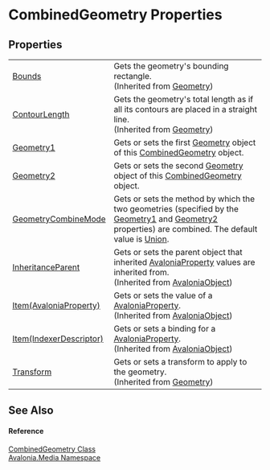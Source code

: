 # CombinedGeometry Properties




## Properties
<table>
<tr>
<td><a href="P_Avalonia_Media_Geometry_Bounds">Bounds</a></td>
<td>Gets the geometry's bounding rectangle.<br />(Inherited from <a href="T_Avalonia_Media_Geometry">Geometry</a>)</td>
</tr>
<tr>
<td><a href="P_Avalonia_Media_Geometry_ContourLength">ContourLength</a></td>
<td>Gets the geometry's total length as if all its contours are placed in a straight line.<br />(Inherited from <a href="T_Avalonia_Media_Geometry">Geometry</a>)</td>
</tr>
<tr>
<td><a href="P_Avalonia_Media_CombinedGeometry_Geometry1">Geometry1</a></td>
<td>Gets or sets the first <a href="T_Avalonia_Media_Geometry">Geometry</a> object of this <a href="T_Avalonia_Media_CombinedGeometry">CombinedGeometry</a> object.</td>
</tr>
<tr>
<td><a href="P_Avalonia_Media_CombinedGeometry_Geometry2">Geometry2</a></td>
<td>Gets or sets the second <a href="T_Avalonia_Media_Geometry">Geometry</a> object of this <a href="T_Avalonia_Media_CombinedGeometry">CombinedGeometry</a> object.</td>
</tr>
<tr>
<td><a href="P_Avalonia_Media_CombinedGeometry_GeometryCombineMode">GeometryCombineMode</a></td>
<td>Gets or sets the method by which the two geometries (specified by the <a href="P_Avalonia_Media_CombinedGeometry_Geometry1">Geometry1</a> and <a href="P_Avalonia_Media_CombinedGeometry_Geometry2">Geometry2</a> properties) are combined. The default value is <a href="T_Avalonia_Media_GeometryCombineMode">Union</a>.</td>
</tr>
<tr>
<td><a href="P_Avalonia_AvaloniaObject_InheritanceParent">InheritanceParent</a></td>
<td>Gets or sets the parent object that inherited <a href="T_Avalonia_AvaloniaProperty">AvaloniaProperty</a> values are inherited from.<br />(Inherited from <a href="T_Avalonia_AvaloniaObject">AvaloniaObject</a>)</td>
</tr>
<tr>
<td><a href="P_Avalonia_AvaloniaObject_Item">Item(AvaloniaProperty)</a></td>
<td>Gets or sets the value of a <a href="T_Avalonia_AvaloniaProperty">AvaloniaProperty</a>.<br />(Inherited from <a href="T_Avalonia_AvaloniaObject">AvaloniaObject</a>)</td>
</tr>
<tr>
<td><a href="P_Avalonia_AvaloniaObject_Item_1">Item(IndexerDescriptor)</a></td>
<td>Gets or sets a binding for a <a href="T_Avalonia_AvaloniaProperty">AvaloniaProperty</a>.<br />(Inherited from <a href="T_Avalonia_AvaloniaObject">AvaloniaObject</a>)</td>
</tr>
<tr>
<td><a href="P_Avalonia_Media_Geometry_Transform">Transform</a></td>
<td>Gets or sets a transform to apply to the geometry.<br />(Inherited from <a href="T_Avalonia_Media_Geometry">Geometry</a>)</td>
</tr>
</table>

## See Also


#### Reference
<a href="T_Avalonia_Media_CombinedGeometry">CombinedGeometry Class</a>  
<a href="N_Avalonia_Media">Avalonia.Media Namespace</a>  

